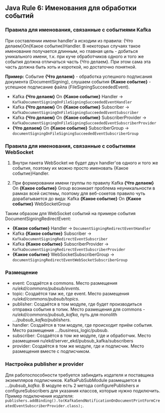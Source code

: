 ## Java Rule 6: Именования для обработки событий


### Правила для именования, связанные с событиями Kafka

При составлении имени handler'a исходим из правила: {Что делаем}On{Какое событие}Handler. В некоторых случаях такое именование получается длинным, но главная цель - добиться уникального имени, т.к. при куче обработчиков одного и того же события должна отличаться часть {Что делаем}. При этом сама эта часть должна быть хоть и короткой, но достаточно понятной.
   
**Пример:**
Событие **{Что делаем}** - обработка успешного подписания документа (DocumentSigning), слушаем события **{Какое событие}** - успешное подписание файла (FileSigningSucceededEvent).

* Kafka **{Что делаем}** On **{Какое событие}** Handler -> `KafkaDocumentSigningOnFileSigningSucceededEventHandler`
* Kafka **{Что делаем}** On **{Какое событие}** Subscriber -> `KafkaDocumentSigningOnFileSigningSucceededEventSubscriber`
* Kafka **{Что делаем}** On **{Какое событие}** SubscriberProvider -> `KafkaDocumentSigningOnFileSigningSucceededEventSubscriberProvider`
* **{Что делаем}** On **{Какое событие}** SubscriberGroup -> `documentSigningOnFileSigningSucceededEventSubscriberGroup`


### Правила для именования, связанные с событиями WebSocket

1. Внутри пакета WebSocket не будет двух handler'ов одного и того же события, поэтому их можно просто именовать {Какое событие}Handler.

2. При формировании имени группы по правилу Kafka **{Что делаем}** On **{Какое событие}** Group возникает проблема неуникальности в рамках всей системы, поэтому для веб-сокетов правило чуть дорабатывается до вида: Kafka **{Какое событие}** On **{Какое событие}** WebSocketGroup

Таким образом для WebSocket событий на примере события DocumentSigningRedirectEvent:

* **{Какое событие}** Handler -> `DocumentSigningRedirectEventHandler`
* Kafka **{Какое событие}** Subscriber -> `KafkaDocumentSigningRedirectEventSubscriber`
* Kafka **{Какое событие}** SubscriberProvider -> `KafkaDocumentSigningRedirectEventSubscriberProvider`
* **{Какое событие}** WebSocketSubscriberGroup -> `documentSigningRedirectEventWebSocketSubscriberGroup`

### Размещение

- event: Создаётся в commons. Место размещения _ru/ekd/commons/pubsub/events_.
- topic: Создаётся там же, где event. Место размещения _ru/ekd/commons/pubsub/topics_.
- publisher: Создаётся в том модуле, где будет производиться отправка события в топик. Место размещения для commons - _ru/ekd/commons/pubsub_kafka_, путь для monolith _.../pubsub_kafka/publishers_.
- handler: Создаётся в том модуле, где происходит приём события. Место размещения .../business_logic/pubsub.
- subscriber: Создаётся в том же модуле, где и обработчик. Место размещения ru/ekd/server_ekd/pubsub_kafka/subscribers
- provider: Создаётся в том же модуле, где и подписчик. Место размещения вместе с подписчиком.

### Настройка publisher и provider

Для работоспособности требуется забиндить издателя и поставщика экземпляров подписчиков.
KafkaPubSubModule размещается в _.../pubsub_kafka_.
В модуле есть 2 метода configurePublishers и configureSubscribers для указания классов, которые нужно подключить.
Пример подключения издателя: `publishers.addBinding().to(KafkaSendNotificationOnDocumentPrintFormCreatedEventSubscriberProvider.class);`.
